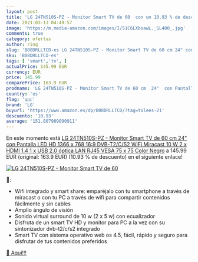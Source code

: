 ```yaml
---
layout: post
title: 'LG 24TN510S-PZ - Monitor Smart TV de 60  con un 10.93 % de descuento'
date: 2021-03-13 04:49:57
image: 'https://m.media-amazon.com/images/I/51C6LXbsawL._SL400_.jpg'
comments: true
category: ofertas
author: ring
slug: 'B08DRLLTCD-es LG 24TN510S-PZ - Monitor Smart TV de 60 cm 24" con...'
sku: 'B08DRLLTCD-es'
tags: [ 'smart','tv', ]
actualPrice: 145.99 EUR
currency: EUR
price: 145.99
comparePrice: 163.9 EUR
prodname: 'LG 24TN510S-PZ - Monitor Smart TV de 60 cm  24"  con Pantalla LED HD  1366 x 768  16:9  DVB-T2/C/S2  WiFi  Miracast  10 W  2 x HDMI 1.4  1 x USB 2.0  óptica  LAN RJ45  VESA 75 x 75   Color Negro'
country: 'es'
flag: '🇪🇸'
brand: 'LG'
buyurl: 'https://www.amazon.es/dp/B08DRLLTCD/?tag=tolees-21'
descuento: '10.93'
average: '151.807909090911'
---
```


En este momento está [LG 24TN510S-PZ - Monitor Smart TV de 60 cm  24"  con Pantalla LED HD  1366 x 768  16:9  DVB-T2/C/S2  WiFi  Miracast  10 W  2 x HDMI 1.4  1 x USB 2.0  óptica  LAN RJ45  VESA 75 x 75   Color Negro](https://www.amazon.es/dp/B08DRLLTCD/?tag=tolees-21) a 145.99 EUR (original: 163.9 EUR) (10.93 %  de descuento) en el siguiente enlace!

[![LG 24TN510S-PZ - Monitor Smart TV de 60 ](https://m.media-amazon.com/images/I/51C6LXbsawL._SL400_.jpg)](https://www.amazon.es/dp/B08DRLLTCD/?tag=tolees-21)

🔎:

- Wifi integrado y smart share: emparéjalo con tu smartphone a través de miracast o con tu PC a través de wifi para compartir contenidos fácilmente y sin cables
- Amplio ángulo de visión
- Sonido virtual surround de 10 w (2 x 5 w) con ecualizador
- Disfruta de un smart TV HD y monitor para PC a la vez con su sintonizador dvb-t2/c/s2 integrado
- Smart TV con sistema operativo web os 4.5, fácil, rápido y seguro para disfrutar de tus contenidos preferidos

[🛒 Aquí!!!](https://www.amazon.es/dp/B08DRLLTCD/?tag=tolees-21)
